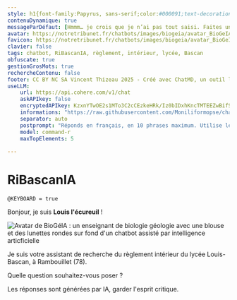 ```yaml
---
style: h1{font-family:Papyrus, sans-serif;color:#000091;text-decoration:bold}li{font-family:Verdana, "DejaVu Sans", sans-serif}p{font-family:Verdana, "DejaVu Sans", sans-serif}footer{font-family:Papyrus, sans-serif}aside{font-size:0.5em}audio{visibility:hidden}main{background:linear-gradient(90deg, rgba(239,232,236,1) 0%, rgba(208,187,198,1) 100%)}.bot-message ul.messageOptions li>a:hover{background-color:#49651e;border-color:#43481D}.user-message{background-color:#651e49}
contenuDynamique: true
messageParDéfaut: [Hmmm… je crois que je n’ai pas tout saisi. Faites une autre proposition.]
avatar: https://notretribunet.fr/chatbots/images/biogeia/avatar_BioGeIA_n&b.png
favicon: https://notretribunet.fr/chatbots/images/biogeia/avatar_BioGeIA_n&b.png
clavier: false
tags: chatbot, RiBascanIA, règlement, intérieur, lycée, Bascan
obfuscate: true
gestionGrosMots: true
rechercheContenu: false
footer: CC BY NC SA Vincent Thizeau 2025 - Créé avec ChatMD, un outil libre et gratuit de Cédric Eyssette
useLLM:
    url: https://api.cohere.com/v1/chat
    askAPIkey: false
    encryptedAPIkey: KzxnYTwOE2s1MTo3C2cCEzkeHRk/Iz0bIDxhKncTMTEEZwBifS0VMA==
    informations: "https://raw.githubusercontent.com/Moniliformopse/chatbots/main/RiBascan_fichier_RAG.md"
    separator: auto
    postprompt: "Réponds en français, en 10 phrases maximum. Utilise le gras, l'italique et les listes en Markdown pour mettre en valeur les éléments importants. Termine sur une affirmation, pas de question."
    model: command-r
    maxTopElements: 5
    
---
```


# RiBascanIA
`@KEYBOARD = true`

Bonjour, je suis **Louis l'écureuil** !

![Avatar de BioGéIA : un enseignant de biologie géologie avec une blouse et des lunettes rondes sur fond d'un chatbot assisté par intelligence articficielle](https://notretribunet.fr/chatbots/images/biogeia/BioGéoIA.jpg "Image créée avec Canva IA")

Je suis votre assistant de recherche du règlement intérieur du lycée Louis-Bascan, à Rambouillet (78).

Quelle question souhaitez-vous poser ?

Les réponses sont générées par IA, garder l'esprit critique.

